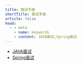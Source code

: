```yaml
---
title: 面试手册
shortTitle: 面试手册
article: false
head:
  - - meta
    - name: keywords
    - content: JAVA面试,Spring面试
---
```



* [JAVA面试](./interview-java.md)
* [Spring面试](./interview-spring.md)
 